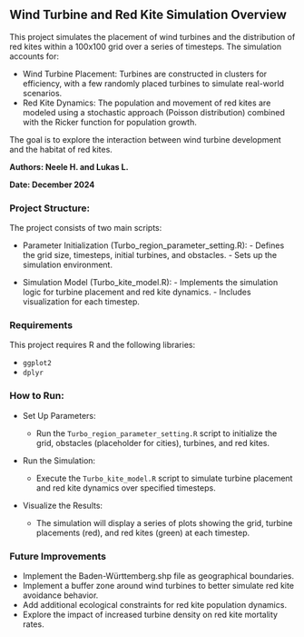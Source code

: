 ## Wind Turbine and Red Kite Simulation Overview

This project simulates the placement of wind turbines and the distribution of 
red kites within a 100x100 grid over a series of timesteps. The simulation 
accounts for:

- Wind Turbine Placement: Turbines are constructed in clusters for efficiency, 
with a few randomly placed turbines to simulate real-world scenarios.
- Red Kite Dynamics: The population and movement of red kites are modeled using
a stochastic approach (Poisson distribution) combined with the Ricker function 
for population growth.

The goal is to explore the interaction between wind turbine development and the
habitat of red kites.

**Authors: Neele H. and Lukas L.**

**Date: December 2024**

### Project Structure:

The project consists of two main scripts:

- Parameter Initialization (Turbo_region_parameter_setting.R):
        - Defines the grid size, timesteps, initial turbines, and obstacles.
        - Sets up the simulation environment.

- Simulation Model (Turbo_kite_model.R):
        - Implements the simulation logic for turbine placement and red kite 
          dynamics.
        - Includes visualization for each timestep.
     
        
### Requirements

This project requires R and the following libraries:

- `ggplot2`
- `dplyr`


### How to Run:

- Set Up Parameters:
    - Run the `Turbo_region_parameter_setting.R` script to initialize the grid,
      obstacles (placeholder for cities), turbines, and red kites.

- Run the Simulation:
    - Execute the `Turbo_kite_model.R` script to simulate turbine placement and 
      red kite dynamics over specified timesteps.

- Visualize the Results:
    - The simulation will display a series of plots showing the grid, turbine 
      placements (red), and red kites (green) at each timestep.
      

### Future Improvements

- Implement the Baden-Württemberg.shp file as geographical boundaries.
- Implement a buffer zone around wind turbines to better simulate red kite 
  avoidance behavior.
- Add additional ecological constraints for red kite population dynamics.
- Explore the impact of increased turbine density on red kite mortality rates.



